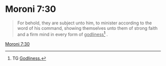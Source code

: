 # Moroni 7:30

> For behold, they are subject unto him, to minister according to the word of his command, showing themselves unto them of strong faith and a firm mind in every form of <u>godliness</u>[^a] .

[Moroni 7:30](https://www.churchofjesuschrist.org/study/scriptures/bofm/moro/7?lang=eng&id=p30#p30)


[^a]: TG [Godliness.](https://www.churchofjesuschrist.org/study/scriptures/tg/godliness?lang=eng)
